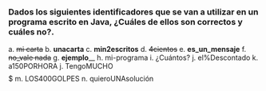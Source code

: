 ### Dados los siguientes identificadores que se van a utilizar en un programa escrito en Java, ¿Cuáles de ellos son correctos y cuáles no?.

a. ~~mi carta~~
b. **unacarta**
c. **min2escritos**
d. ~~4cientos~~
e. **es_un_mensaje**
f. ~~no_vale nada~~
g. ______ejemplo________
h. mi-programa
i. ¿Cuántos?
j. el%Descontado
k. a150PORHORA
j. TengoMUCHO$$$$$
m. LOS400GOLPES
n. quieroUNAsolución